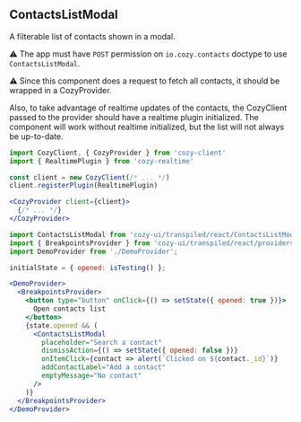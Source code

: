 ## ContactsListModal

A filterable list of contacts shown in a modal.

⚠️ The app must have `POST` permission on `io.cozy.contacts` doctype to use `ContactsListModal`.

⚠️ Since this component does a request to fetch all contacts, it should be wrapped in a CozyProvider.

Also, to take advantage of realtime updates of the contacts, the CozyClient passed to the provider should have a realtime plugin initialized. The component will work without realtime initialized, but the list will not always be up-to-date.

```jsx static
import CozyClient, { CozyProvider } from 'cozy-client'
import { RealtimePlugin } from 'cozy-realtime'

const client = new CozyClient(/* ... */)
client.registerPlugin(RealtimePlugin)

<CozyProvider client={client}>
  {/* ... */}
</CozyProvider>
```

```jsx
import ContactsListModal from 'cozy-ui/transpiled/react/ContactsListModal';
import { BreakpointsProvider } from 'cozy-ui/transpiled/react/providers/Breakpoints';
import DemoProvider from './DemoProvider';

initialState = { opened: isTesting() };

<DemoProvider>
  <BreakpointsProvider>
    <button type="button" onClick={() => setState({ opened: true })}>
      Open contacts list
    </button>
    {state.opened && (
      <ContactsListModal
        placeholder="Search a contact"
        dismissAction={() => setState({ opened: false })}
        onItemClick={contact => alert(`Clicked on ${contact._id}`)}
        addContactLabel="Add a contact"
        emptyMessage="No contact"
      />
    )}
  </BreakpointsProvider>
</DemoProvider>
```
